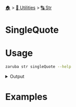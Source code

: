 <!--startTocHeader-->
[🏠](../../README.md) > [🔧 Utilities](../README.md) > [🔠 Str](README.md)
# SingleQuote
<!--endTocHeader-->

# Usage

<!--startCode-->
```bash
zaruba str singleQuote --help
```
 
<details>
<summary>Output</summary>
 
```````
Single quote string

Usage:
  zaruba str singleQuote <string> [flags]

Flags:
  -h, --help   help for singleQuote
```````
</details>
<!--endCode-->

# Examples


<!--startTocSubtopic-->
<!--endTocSubtopic-->